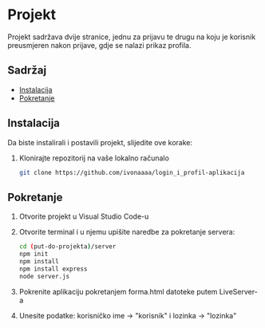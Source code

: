 # Projekt
Projekt sadržava dvije stranice, jednu za prijavu te drugu na koju je korisnik preusmjeren nakon prijave, gdje se nalazi prikaz profila.

## Sadržaj
- [Instalacija](#instalacija)
- [Pokretanje](#pokretanje)

## Instalacija
Da biste instalirali i postavili projekt, slijedite ove korake:
1. Klonirajte repozitorij na vaše lokalno računalo
   
   ```bash
   git clone https://github.com/ivonaaaa/login_i_profil-aplikacija

## Pokretanje
1. Otvorite projekt u Visual Studio Code-u
2. Otvorite terminal i u njemu upišite naredbe za pokretanje servera:
   
   ```bash
   cd (put-do-projekta)/server
   npm init
   npm install
   npm install express
   node server.js
4. Pokrenite aplikaciju pokretanjem forma.html datoteke putem LiveServer-a
5. Unesite podatke: korisničko ime -> "korisnik" i lozinka -> "lozinka"
